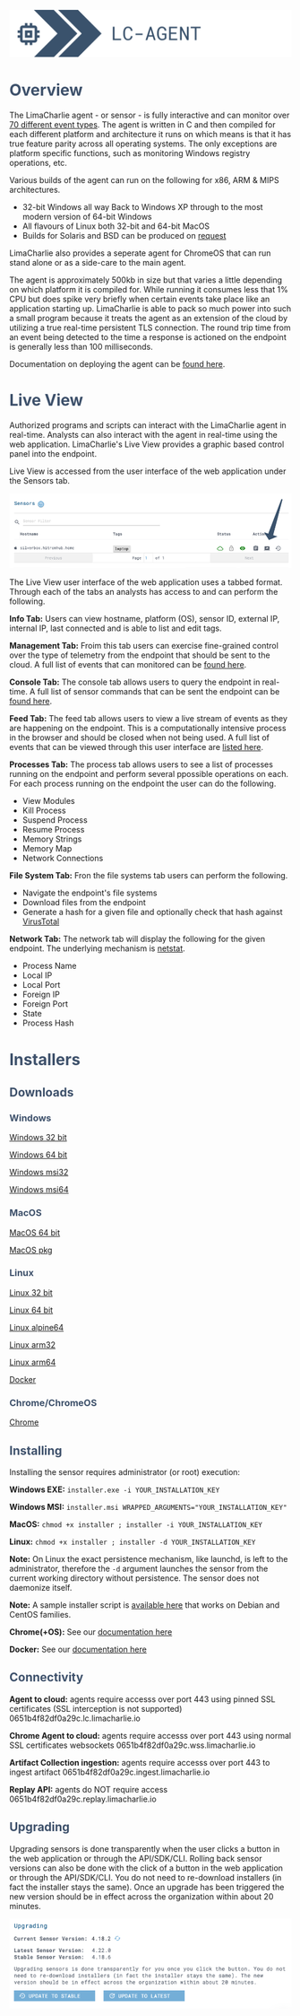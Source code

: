 ![image 'lc-agent'](./images/lc-agent.png)

# <span style="color:#3e516b">Overview</span>

The LimaCharlie agent - or sensor - is fully interactive and can monitor over [70 different event types](./events.md). The agent is written in C and then compiled for each different platform and architecture it runs on which means is that it has true feature parity across all operating systems. The only exceptions are platform specific functions, such as monitoring Windows registry operations, etc. 

Various builds of the agent can run on the following for x86, ARM & MIPS architectures.

 * 32-bit Windows all way Back to Windows XP through to the most modern version of 64-bit Windows
 * All flavours of Linux both 32-bit and 64-bit 
 MacOS
 * Builds for Solaris and BSD can be produced on [request](https://limacharlie.io/user-ticket)
 
 LimaCharlie also provides a seperate agent for ChromeOS that can run stand alone or as a side-care to the main agent.

The agent is approximately 500kb in size but that varies a little depending on which platform it is compiled for. While running it consumes less that 1% CPU but does spike very briefly when certain events take place like an application starting up. LimaCharlie is able to pack so much power into such a small program because it treats the agent as an extension of the cloud by utilizing a true real-time persistent TLS connection. The round trip time from an event being detected to the time a response is actioned on the endpoint is generally less than 100 milliseconds.

Documentation on deploying the agent can be [found here](./deploy_sensor.md).

# <span style="color:#3e516b">Live View</span>

Authorized programs and scripts can interact with the LimaCharlie agent in real-time. Analysts can also interact with the agent in real-time using the web application. LimaCharlie's Live View provides a graphic based control panel into the endpoint.

Live View is accessed from the user interface of the web application under the Sensors tab.

<kbd><img src="./images/sc-sensor-tab-go-live.png"/></kbd>

The Live View user interface of the web application uses a tabbed format. Through each of the tabs an analysts has access to and can perform the following.

**Info Tab:** Users can view hostname, platform (OS), sensor ID, external IP, internal IP, last connected and is able to list and edit tags.

**Management Tab:** Froim this tab users can exercise fine-grained control over the type of telemetry from the endpoint that should be sent to the cloud. A full list of events that can monitored can be [found here](./events.md).

**Console Tab:** The console tab allows users to query the endpoint in real-time. A full list of sensor commands that can be sent the endpoint can be [found here](./sensor_commands.md).

**Feed Tab:** The feed tab allows users to view a live stream of events as they are happening on the endpoint. This is a computationally intensive process in the browser and should be closed when not being used. A full list of events that can be viewed through this user interface are [listed here](./events.md).

**Processes Tab:** The process tab allows users to see a list of processes running on the endpoint and perform several ppossible operations on each. For each process running on the endpoint the user can do the following.
* View Modules
* Kill Process
* Suspend Process
* Resume Process
* Memory Strings
* Memory Map
* Network Connections

**File System Tab:** Fron the file systems tab users can perform the following.
* Navigate the endpoint's file systems
* Download files from the endpoint
* Generate a hash for a given file and optionally check that hash against [VirusTotal](https://www.virustotal.com/)

**Network Tab:** The network tab will display the following for the given endpoint. The underlying mechanism is [netstat](https://linux.die.net/man/8/netstat).
* Process Name
* Local IP
* Local Port
* Foreign IP
* Foreign Port
* State
* Process Hash


# <span style="color:#3e516b">Installers</span>

## <span style="color:#3e516b">Downloads</span>

### <span style="color:#3e516b">Windows</span>

[Windows 32 bit](https://app.limacharlie.io/get/windows/32)

[Windows 64 bit](https://app.limacharlie.io/get/windows/64)

[Windows msi32](https://app.limacharlie.io/get/windows/msi32)

[Windows msi64](https://app.limacharlie.io/get/windows/msi64)

### <span style="color:#3e516b">MacOS</span>

[MacOS 64 bit](https://app.limacharlie.io/get/mac/64)

[MacOS pkg](https://app.limacharlie.io/get/mac/pkg)

### <span style="color:#3e516b">Linux</span>

[Linux 32 bit](https://app.limacharlie.io/get/linux/32)

[Linux 64 bit](https://app.limacharlie.io/get/linux/64)

[Linux alpine64](https://app.limacharlie.io/get/linux/alpine64)

[Linux arm32](https://app.limacharlie.io/get/linux/arm32)

[Linux arm64](https://app.limacharlie.io/get/linux/arm64)

[Docker](https://hub.docker.com/r/refractionpoint/limacharlie_sensor)

### <span style="color:#3e516b">Chrome/ChromeOS</span>

[Chrome](https://app.limacharlie.io/get/chrome/)

## <span style="color:#3e516b">Installing</span>

Installing the sensor requires administrator (or root) execution:

**Windows EXE:** ```installer.exe -i YOUR_INSTALLATION_KEY```

**Windows MSI:** ```installer.msi WRAPPED_ARGUMENTS="YOUR_INSTALLATION_KEY"```

**MacOS:** ```chmod +x installer ; installer -i YOUR_INSTALLATION_KEY```

**Linux:** ```chmod +x installer ; installer -d YOUR_INSTALLATION_KEY```

**Note:** On Linux the exact persistence mechanism, like launchd, is left to the administrator, therefore the ```-d``` argument launches the sensor from the current working directory without persistence. The sensor does not daemonize itself.

**Note:** A sample installer script is [available here](https://github.com/refractionPOINT/lce_doc/blob/master/docs/lc_linux_installer.sh) that works on Debian and CentOS families.

**Chrome(+OS):** See our [documentation here]()


**Docker:** See our [documentation here]()

## <span style="color:#3e516b">Connectivity</span>

**Agent to cloud:** agents require accesss over port 443 using pinned SSL certificates (SSL interception is not supported)
0651b4f82df0a29c.lc.limacharlie.io

**Chrome Agent to cloud:** agents require accesss over port 443 using normal SSL certificates websockets
0651b4f82df0a29c.wss.limacharlie.io

**Artifact Collection ingestion:** agents require accesss over port 443 to ingest artifact
0651b4f82df0a29c.ingest.limacharlie.io

**Replay API:** agents do NOT require access
0651b4f82df0a29c.replay.limacharlie.io

## <span style="color:#3e516b">Upgrading</span>

Upgrading sensors is done transparently when the user clicks a button in the web application or through the API/SDK/CLI. Rolling back sensor versions can also be done with the click of a button in the web application or through the API/SDK/CLI. You do not need to re-download installers (in fact the installer stays the same). Once an upgrade has been triggered the new version should be in effect across the organization within about 20 minutes.

![image 'Sensor Upgrade'](./images/sc-upgrade-sensor.png)

